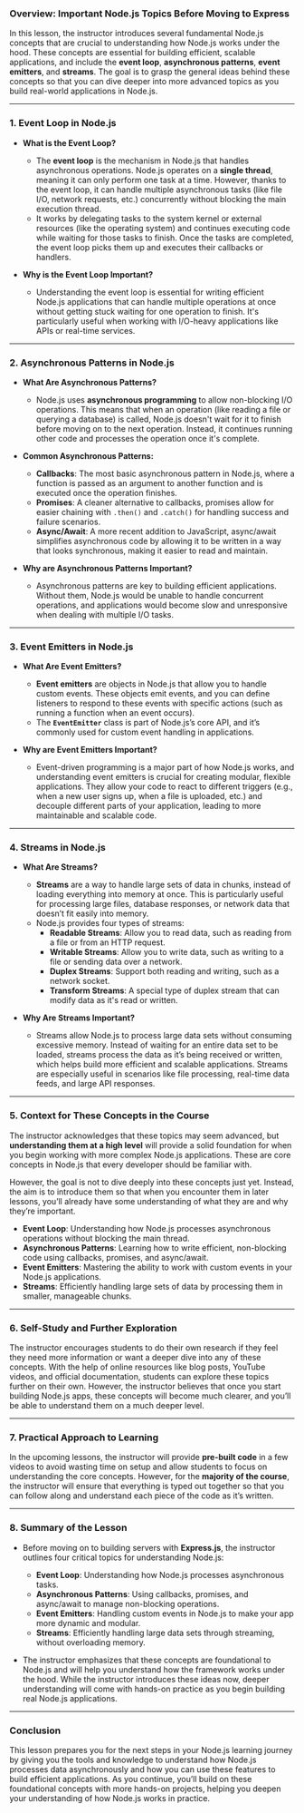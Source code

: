 ### Overview: Important Node.js Topics Before Moving to Express

In this lesson, the instructor introduces several fundamental Node.js concepts that are crucial to understanding how Node.js works under the hood. These concepts are essential for building efficient, scalable applications, and include the **event loop**, **asynchronous patterns**, **event emitters**, and **streams**. The goal is to grasp the general ideas behind these concepts so that you can dive deeper into more advanced topics as you build real-world applications in Node.js.

---

### 1. **Event Loop in Node.js**

- **What is the Event Loop?**
   - The **event loop** is the mechanism in Node.js that handles asynchronous operations. Node.js operates on a **single thread**, meaning it can only perform one task at a time. However, thanks to the event loop, it can handle multiple asynchronous tasks (like file I/O, network requests, etc.) concurrently without blocking the main execution thread.
   - It works by delegating tasks to the system kernel or external resources (like the operating system) and continues executing code while waiting for those tasks to finish. Once the tasks are completed, the event loop picks them up and executes their callbacks or handlers.

- **Why is the Event Loop Important?**
   - Understanding the event loop is essential for writing efficient Node.js applications that can handle multiple operations at once without getting stuck waiting for one operation to finish. It's particularly useful when working with I/O-heavy applications like APIs or real-time services.

---

### 2. **Asynchronous Patterns in Node.js**

- **What Are Asynchronous Patterns?**
   - Node.js uses **asynchronous programming** to allow non-blocking I/O operations. This means that when an operation (like reading a file or querying a database) is called, Node.js doesn't wait for it to finish before moving on to the next operation. Instead, it continues running other code and processes the operation once it's complete.
   
- **Common Asynchronous Patterns:**
   - **Callbacks**: The most basic asynchronous pattern in Node.js, where a function is passed as an argument to another function and is executed once the operation finishes.
   - **Promises**: A cleaner alternative to callbacks, promises allow for easier chaining with `.then()` and `.catch()` for handling success and failure scenarios.
   - **Async/Await**: A more recent addition to JavaScript, async/await simplifies asynchronous code by allowing it to be written in a way that looks synchronous, making it easier to read and maintain.

- **Why are Asynchronous Patterns Important?**
   - Asynchronous patterns are key to building efficient applications. Without them, Node.js would be unable to handle concurrent operations, and applications would become slow and unresponsive when dealing with multiple I/O tasks. 

---

### 3. **Event Emitters in Node.js**

- **What Are Event Emitters?**
   - **Event emitters** are objects in Node.js that allow you to handle custom events. These objects emit events, and you can define listeners to respond to these events with specific actions (such as running a function when an event occurs).
   - The **`EventEmitter`** class is part of Node.js’s core API, and it’s commonly used for custom event handling in applications.

- **Why are Event Emitters Important?**
   - Event-driven programming is a major part of how Node.js works, and understanding event emitters is crucial for creating modular, flexible applications. They allow your code to react to different triggers (e.g., when a new user signs up, when a file is uploaded, etc.) and decouple different parts of your application, leading to more maintainable and scalable code.

---

### 4. **Streams in Node.js**

- **What Are Streams?**
   - **Streams** are a way to handle large sets of data in chunks, instead of loading everything into memory at once. This is particularly useful for processing large files, database responses, or network data that doesn’t fit easily into memory.
   - Node.js provides four types of streams:
     - **Readable Streams**: Allow you to read data, such as reading from a file or from an HTTP request.
     - **Writable Streams**: Allow you to write data, such as writing to a file or sending data over a network.
     - **Duplex Streams**: Support both reading and writing, such as a network socket.
     - **Transform Streams**: A special type of duplex stream that can modify data as it's read or written.

- **Why Are Streams Important?**
   - Streams allow Node.js to process large data sets without consuming excessive memory. Instead of waiting for an entire data set to be loaded, streams process the data as it’s being received or written, which helps build more efficient and scalable applications. Streams are especially useful in scenarios like file processing, real-time data feeds, and large API responses.

---

### 5. **Context for These Concepts in the Course**

The instructor acknowledges that these topics may seem advanced, but **understanding them at a high level** will provide a solid foundation for when you begin working with more complex Node.js applications. These are core concepts in Node.js that every developer should be familiar with.

However, the goal is not to dive deeply into these concepts just yet. Instead, the aim is to introduce them so that when you encounter them in later lessons, you’ll already have some understanding of what they are and why they’re important.

- **Event Loop**: Understanding how Node.js processes asynchronous operations without blocking the main thread.
- **Asynchronous Patterns**: Learning how to write efficient, non-blocking code using callbacks, promises, and async/await.
- **Event Emitters**: Mastering the ability to work with custom events in your Node.js applications.
- **Streams**: Efficiently handling large sets of data by processing them in smaller, manageable chunks.

---

### 6. **Self-Study and Further Exploration**

The instructor encourages students to do their own research if they feel they need more information or want a deeper dive into any of these concepts. With the help of online resources like blog posts, YouTube videos, and official documentation, students can explore these topics further on their own. However, the instructor believes that once you start building Node.js apps, these concepts will become much clearer, and you’ll be able to understand them on a much deeper level.

---

### 7. **Practical Approach to Learning**

In the upcoming lessons, the instructor will provide **pre-built code** in a few videos to avoid wasting time on setup and allow students to focus on understanding the core concepts. However, for the **majority of the course**, the instructor will ensure that everything is typed out together so that you can follow along and understand each piece of the code as it’s written.

---

### 8. **Summary of the Lesson**

- Before moving on to building servers with **Express.js**, the instructor outlines four critical topics for understanding Node.js:
  - **Event Loop**: Understanding how Node.js processes asynchronous tasks.
  - **Asynchronous Patterns**: Using callbacks, promises, and async/await to manage non-blocking operations.
  - **Event Emitters**: Handling custom events in Node.js to make your app more dynamic and modular.
  - **Streams**: Efficiently handling large data sets through streaming, without overloading memory.

- The instructor emphasizes that these concepts are foundational to Node.js and will help you understand how the framework works under the hood. While the instructor introduces these ideas now, deeper understanding will come with hands-on practice as you begin building real Node.js applications.

---

### Conclusion

This lesson prepares you for the next steps in your Node.js learning journey by giving you the tools and knowledge to understand how Node.js processes data asynchronously and how you can use these features to build efficient applications. As you continue, you’ll build on these foundational concepts with more hands-on projects, helping you deepen your understanding of how Node.js works in practice.
